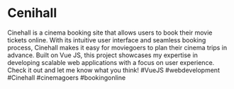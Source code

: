 # Cenihall

Cinehall is a cinema booking site that allows users to book their movie tickets online. With its intuitive user interface and seamless booking process, Cinehall makes it easy for moviegoers to plan their cinema trips in advance. Built on Vue JS, this project showcases my expertise in developing scalable web applications with a focus on user experience. Check it out and let me know what you think! #VueJS #webdevelopment #Cinehall #cinemagoers #bookingonline
